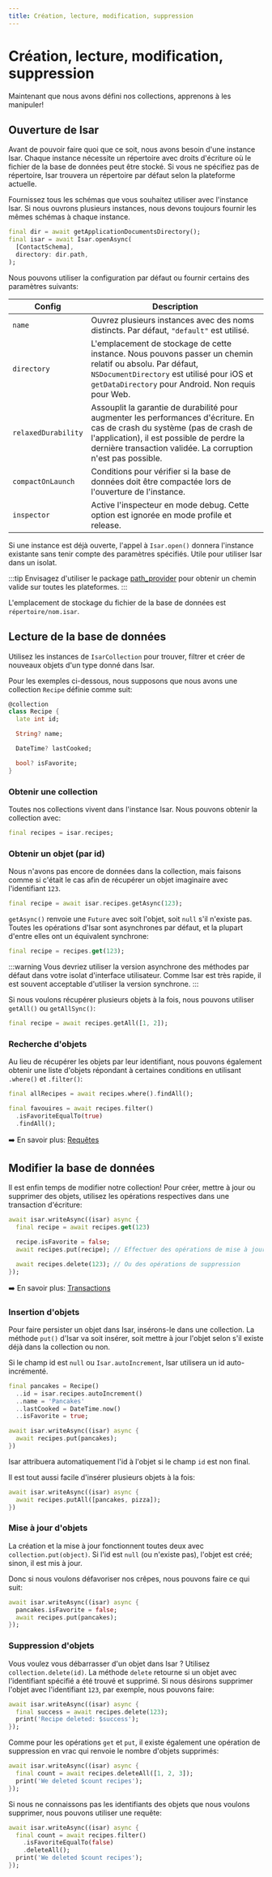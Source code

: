 ```yaml
---
title: Création, lecture, modification, suppression
---
```


# Création, lecture, modification, suppression

Maintenant que nous avons défini nos collections, apprenons à les manipuler!

## Ouverture de Isar

Avant de pouvoir faire quoi que ce soit, nous avons besoin d'une instance Isar. Chaque instance nécessite un répertoire avec droits d'écriture où le fichier de la base de données peut être stocké. Si vous ne spécifiez pas de répertoire, Isar trouvera un répertoire par défaut selon la plateforme actuelle.

Fournissez tous les schémas que vous souhaitez utiliser avec l'instance Isar. Si nous ouvrons plusieurs instances, nous devons toujours fournir les mêmes schémas à chaque instance.

```dart
final dir = await getApplicationDocumentsDirectory();
final isar = await Isar.openAsync(
  [ContactSchema],
  directory: dir.path,
);
```

Nous pouvons utiliser la configuration par défaut ou fournir certains des paramètres suivants:

| Config              | Description                                                                                                                                                                                                                              |
|---------------------|------------------------------------------------------------------------------------------------------------------------------------------------------------------------------------------------------------------------------------------|
| `name`              | Ouvrez plusieurs instances avec des noms distincts. Par défaut, `"default"` est utilisé.                                                                                                                                                 |
| `directory`         | L'emplacement de stockage de cette instance. Nous pouvons passer un chemin relatif ou absolu. Par défaut, `NSDocumentDirectory` est utilisé pour iOS et `getDataDirectory` pour Android. Non requis pour Web.                            |
| `relaxedDurability` | Assouplit la garantie de durabilité pour augmenter les performances d'écriture. En cas de crash du système (pas de crash de l'application), il est possible de perdre la dernière transaction validée. La corruption n'est pas possible. |
| `compactOnLaunch`   | Conditions pour vérifier si la base de données doit être compactée lors de l'ouverture de l'instance.                                                                                                                                    |
| `inspector`         | Active l'inspecteur en mode debug. Cette option est ignorée en mode profile et release.                                                                                                                                                  |

Si une instance est déjà ouverte, l'appel à `Isar.open()` donnera l'instance existante sans tenir compte des paramètres spécifiés. Utile pour utiliser Isar dans un isolat.

:::tip
Envisagez d'utiliser le package [path_provider](https://pub.dev/packages/path_provider) pour obtenir un chemin valide sur toutes les plateformes.
:::

L'emplacement de stockage du fichier de la base de données est `répertoire/nom.isar`.

## Lecture de la base de données

Utilisez les instances de `IsarCollection` pour trouver, filtrer et créer de nouveaux objets d'un type donné dans Isar.

Pour les exemples ci-dessous, nous supposons que nous avons une collection `Recipe` définie comme suit:

```dart
@collection
class Recipe {
  late int id;

  String? name;

  DateTime? lastCooked;

  bool? isFavorite;
}
```

### Obtenir une collection

Toutes nos collections vivent dans l'instance Isar. Nous pouvons obtenir la collection avec:

```dart
final recipes = isar.recipes;
```

### Obtenir un objet (par id)

Nous n'avons pas encore de données dans la collection, mais faisons comme si c'était le cas afin de récupérer un objet imaginaire avec l'identifiant `123`.

```dart
final recipe = await isar.recipes.getAsync(123);
```

`getAsync()` renvoie une `Future` avec soit l'objet, soit `null` s'il n'existe pas. Toutes les opérations d'Isar sont asynchrones par défaut, et la plupart d'entre elles ont un équivalent synchrone:

```dart
final recipe = recipes.get(123);
```

:::warning
Vous devriez utiliser la version asynchrone des méthodes par défaut dans votre isolat d'interface utilisateur. Comme Isar est très rapide, il est souvent acceptable d'utiliser la version synchrone.
:::

Si nous voulons récupérer plusieurs objets à la fois, nous pouvons utiliser `getAll()` ou `getAllSync()`:

```dart
final recipe = await recipes.getAll([1, 2]);
```

### Recherche d'objets

Au lieu de récupérer les objets par leur identifiant, nous pouvons également obtenir une liste d'objets répondant à certaines conditions en utilisant `.where()` et `.filter()`:

```dart
final allRecipes = await recipes.where().findAll();

final favouires = await recipes.filter()
  .isFavoriteEqualTo(true)
  .findAll();
```

➡️ En savoir plus: [Requêtes](queries)

## Modifier la base de données

Il est enfin temps de modifier notre collection! Pour créer, mettre à jour ou supprimer des objets, utilisez les opérations respectives dans une transaction d'écriture:

```dart
await isar.writeAsync((isar) async {
  final recipe = await recipes.get(123)

  recipe.isFavorite = false;
  await recipes.put(recipe); // Effectuer des opérations de mise à jour

  await recipes.delete(123); // Ou des opérations de suppression
});
```

➡️ En savoir plus: [Transactions](transactions)

### Insertion d'objets

Pour faire persister un objet dans Isar, insérons-le dans une collection. La méthode `put()` d'Isar va soit insérer, soit mettre à jour l'objet selon s'il existe déjà dans la collection ou non.

Si le champ id est `null` ou `Isar.autoIncrement`, Isar utilisera un id auto-incrémenté.

```dart
final pancakes = Recipe()
  ..id = isar.recipes.autoIncrement()
  ..name = 'Pancakes'
  ..lastCooked = DateTime.now()
  ..isFavorite = true;

await isar.writeAsync((isar) async {
  await recipes.put(pancakes);
})
```

Isar attribuera automatiquement l'id à l'objet si le champ `id` est non final.

Il est tout aussi facile d'insérer plusieurs objets à la fois:

```dart
await isar.writeAsync((isar) async {
  await recipes.putAll([pancakes, pizza]);
})
```

### Mise à jour d'objets

La création et la mise à jour fonctionnent toutes deux avec `collection.put(object)`. Si l'id est `null` (ou n'existe pas), l'objet est créé; sinon, il est mis à jour.

Donc si nous voulons défavoriser nos crêpes, nous pouvons faire ce qui suit:

```dart
await isar.writeAsync((isar) async {
  pancakes.isFavorite = false;
  await recipes.put(pancakes);
});
```

### Suppression d'objets

Vous voulez vous débarrasser d'un objet dans Isar ? Utilisez `collection.delete(id)`. La méthode `delete` retourne si un objet avec l'identifiant spécifié a été trouvé et supprimé. Si nous désirons supprimer l'objet avec l'identifiant `123`, par exemple, nous pouvons faire:

```dart
await isar.writeAsync((isar) async {
  final success = await recipes.delete(123);
  print('Recipe deleted: $success');
});
```

Comme pour les opérations `get` et `put`, il existe également une opération de suppression en vrac qui renvoie le nombre d'objets supprimés:

```dart
await isar.writeAsync((isar) async {
  final count = await recipes.deleteAll([1, 2, 3]);
  print('We deleted $count recipes');
});
```

Si nous ne connaissons pas les identifiants des objets que nous voulons supprimer, nous pouvons utiliser une requête:

```dart
await isar.writeAsync((isar) async {
  final count = await recipes.filter()
    .isFavoriteEqualTo(false)
    .deleteAll();
  print('We deleted $count recipes');
});
```
